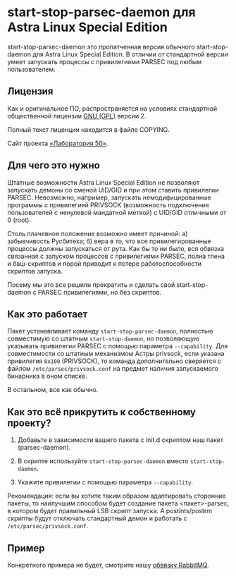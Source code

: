# start-stop-parsec-daemon для Astra Linux Special Edition

start-stop-parsec-daemon это пропатченная версия обычного
start-stop-daemon для Astra Linux Special Edition. В отличии
от стандартной версии умеет запускать процессы с привилегиями
PARSEC под любым пользователем.

## Лицензия

Как и оригинальное ПО, распространяется на условиях
стандартной общественной лицензии
[GNU (GPL)](http://www.gnu.org/copyleft/gpl.html) версии 2.

Полный текст лиценции находится в файле COPYING.

Сайт проекта [«Лаборатория 50»](http://лаб50.рф).

## Для чего это нужно

Штатные возможности Astra Linux Special Edition не позволяют
запускать демоны со сменой UID/GID и при этом ставить
привилегии PARSEC. Невозможно, например, запускать немодифицированные
программы с привилегией PRIVSOCK (возможность подключения пользователей
с ненулевой мандатной меткой) с UID/GID отличными от 0 (root).

Столь плачевное положение возможно имеет причиной: а) забывчивость
Русбитеха; б) вера в то, что все привилегированные процессы должны
запускаться от рута. Как бы то ни было, вся обвязка связанная с
запуском процессов
с привилегиями PARSEC, полна тлена и баш-скриптов и порой приводит
к потере работоспособности скриптов запуска.

Посему мы это все решили прекратить и сделать свой start-stop-daemon
с PARSEC привилегиями, но без скриптов.

## Как это работает

Пакет устанавливает команду `start-stop-parsec-daemon`, полностью
совместимую со штатным `start-stop-daemon`, но позволяющую указывать
привилегии PARSEC с помощью параметра `--capability`. Для совместимости
со штатным механизмом Астры privsock, если указана привилегия `0x100`
(PRIVSOCK), то команда дополнительно сверяется с файлом
`/etc/parsec/privsock.conf` на предмет наличия запускаемого бинарника
в оном списке.

В остальном, все как обычно.

## Как это всё прикрутить к собственному проекту?

 1. Добавьте в зависимости вашего пакета с init.d скриптом наш
    пакет (parsec-daemon).

 2. В скрипте используйте `start-stop-parsec-daemon` вместо
    `start-stop-daemon`.

 3. Укажите привилегии с помощью параметра `--capability`.

Рекомендация: если вы хотите таким образом адаптировать сторонние пакеты,
то наилучшим способом будет создание пакета <пакет>-parsec, в котором
будет правильный LSB скрипт запуска. А postints/postrm скрипты будут
отключать стандартный демон и работать с `/etc/parsec/privsock.conf`.

## Пример

Конкретного примера не будет, смотрите нашу
[обвязку RabbitMQ](https://github.com/laboratory50/rabbitmq-server-parsec).
